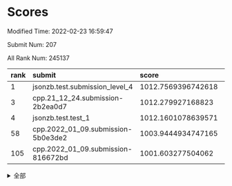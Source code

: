 # Scores

Modified Time: 2022-02-23 16:59:47

Submit Num: 207

All Rank Num: 245137

| rank |               submit               |       score        |       sigma        | pk_num |
| :--- | :--------------------------------- | :----------------- | :----------------- | :----- |
| 1    | jsonzb.test.submission_level_4     | 1012.7569396742618 | 0.7886275271214791 | 4740   |
| 3    | cpp.21_12_24.submission-2b2ea0d7   | 1012.279927168823  | 0.7872041255263044 | 4734   |
| 4    | jsonzb.test.test_1                 | 1012.1601078639571 | 0.7885976475157369 | 4737   |
| 58   | cpp.2022_01_09.submission-5b0e3de2 | 1003.9444934747165 | 0.7104329176728873 | 4732   |
| 105  | cpp.2022_01_09.submission-816672bd | 1001.603277504062  | 0.7131578198694685 | 4734   |


<details>
<summary>全部</summary>

| rank |                 submit                 |       score        |       sigma        | pk_num |
| :--- | :------------------------------------- | :----------------- | :----------------- | :----- |
| 1    | jsonzb.test.submission_level_4         | 1012.7569396742618 | 0.7886275271214791 | 4740   |
| 2    | gobigger.level_3.submission_level_3_8  | 1012.4673166754076 | 0.78912075659042   | 4740   |
| 3    | cpp.21_12_24.submission-2b2ea0d7       | 1012.279927168823  | 0.7872041255263044 | 4734   |
| 4    | jsonzb.test.test_1                     | 1012.1601078639571 | 0.7885976475157369 | 4737   |
| 5    | gobigger.level_3.submission_level_3_11 | 1011.8085083778849 | 0.8024328381650103 | 4736   |
| 6    | gobigger.level_3.submission_level_3_39 | 1011.4464549469388 | 0.7499399508615857 | 4735   |
| 7    | gobigger.level_3.submission_level_3_32 | 1011.159719004202  | 0.7638467534641787 | 4729   |
| 8    | gobigger.level_3.submission_level_3_37 | 1011.1423411827417 | 0.7945655446564179 | 4735   |
| 9    | gobigger.level_3.submission_level_3_24 | 1010.873702055985  | 0.7478335478989431 | 4733   |
| 10   | gobigger.level_3.submission_level_3_16 | 1010.8350594558094 | 0.7615101765475676 | 4735   |
| 11   | gobigger.level_3.submission_level_3_48 | 1010.8080417384392 | 0.7875951381537226 | 4742   |
| 12   | gobigger.level_3.submission_level_3_14 | 1010.7918735124853 | 0.7704490289189607 | 4739   |
| 13   | gobigger.level_3.submission_level_3_25 | 1010.7057304654791 | 0.7781731239805751 | 4735   |
| 14   | gobigger.level_3.submission_level_3_36 | 1010.6032256423243 | 0.7563292430225598 | 4739   |
| 15   | gobigger.level_3.submission_level_3_41 | 1010.5452903963173 | 0.7660471537846164 | 4738   |
| 16   | gobigger.level_3.submission_level_3_21 | 1010.5184662402338 | 0.7885027442071338 | 4737   |
| 17   | gobigger.level_3.submission_level_3_26 | 1010.4800203026037 | 0.7615971411077564 | 4738   |
| 18   | gobigger.level_3.submission_level_3_34 | 1010.3725343573644 | 0.7866951052680359 | 4736   |
| 19   | gobigger.level_3.submission_level_3_2  | 1010.2825525952808 | 0.7626327703231075 | 4732   |
| 20   | gobigger.level_3.submission_level_3_0  | 1010.2702733326313 | 0.7677371515757113 | 4740   |
| 21   | gobigger.level_3.submission_level_3_9  | 1010.2565425374253 | 0.7486698872408952 | 4738   |
| 22   | gobigger.level_3.submission_level_3_3  | 1010.2450752988267 | 0.7393211934526733 | 4736   |
| 23   | gobigger.level_3.submission_level_3_5  | 1010.1875996359637 | 0.7718826975533333 | 4738   |
| 24   | gobigger.level_3.submission_level_3_22 | 1010.1491230750452 | 0.7663971298763256 | 4739   |
| 25   | gobigger.level_3.submission_level_3_13 | 1009.9847035326069 | 0.7585395452972199 | 4738   |
| 26   | gobigger.level_3.submission_level_3_20 | 1009.958382863407  | 0.7549896405073329 | 4732   |
| 27   | gobigger.level_3.submission_level_3_23 | 1009.9455222051931 | 0.7520712550820029 | 4734   |
| 28   | gobigger.level_3.submission_level_3_43 | 1009.9143388943463 | 0.7543405880145604 | 4734   |
| 29   | gobigger.level_3.submission_level_3_4  | 1009.9099975603209 | 0.7479743157969378 | 4730   |
| 30   | gobigger.level_3.submission_level_3_15 | 1009.8825852950132 | 0.7448523963684441 | 4735   |
| 31   | gobigger.level_3.submission_level_3_44 | 1009.8561541855393 | 0.7686779815689284 | 4739   |
| 32   | gobigger.level_3.submission_level_3_18 | 1009.8253808354099 | 0.7748191248949878 | 4737   |
| 33   | gobigger.level_3.submission_level_3_49 | 1009.8010030130212 | 0.7443574706788043 | 4737   |
| 34   | gobigger.level_3.submission_level_3_17 | 1009.7464145013216 | 0.7686732696738048 | 4739   |
| 35   | gobigger.level_3.submission_level_3_47 | 1009.7178292496719 | 0.7649593927751692 | 4736   |
| 36   | gobigger.level_3.submission_level_3_35 | 1009.7036763090921 | 0.7629076962837726 | 4737   |
| 37   | gobigger.level_3.submission_level_3_27 | 1009.6923292378646 | 0.7658726490217392 | 4736   |
| 38   | gobigger.level_3.submission_level_3_10 | 1009.6562733798129 | 0.7551243059164647 | 4739   |
| 39   | gobigger.level_3.submission_level_3_42 | 1009.6155918771578 | 0.7388020749498494 | 4735   |
| 40   | gobigger.level_3.submission_level_3_6  | 1009.6015263751543 | 0.7745464822019931 | 4740   |
| 41   | gobigger.level_3.submission_level_3_30 | 1009.5994089284244 | 0.7699594084084138 | 4734   |
| 42   | gobigger.level_3.submission_level_3_1  | 1009.5572010685786 | 0.7556056543194076 | 4741   |
| 43   | gobigger.level_3.submission_level_3_7  | 1009.5501636903343 | 0.7459192994818824 | 4735   |
| 44   | gobigger.level_3.submission_level_3_33 | 1009.4899379081369 | 0.7442060272090114 | 4739   |
| 45   | gobigger.level_3.submission_level_3_45 | 1009.4187915975482 | 0.7383343457557119 | 4735   |
| 46   | gobigger.level_3.submission_level_3_46 | 1009.1530051013978 | 0.7444502346670226 | 4731   |
| 47   | gobigger.level_3.submission_level_3_38 | 1009.1146406895011 | 0.7866271531307623 | 4739   |
| 48   | gobigger.level_3.submission_level_3_40 | 1009.0884586204064 | 0.7593677186531104 | 4739   |
| 49   | gobigger.level_3.submission_level_3_31 | 1008.9893063312398 | 0.752397517603045  | 4740   |
| 50   | gobigger.level_3.submission_level_3_19 | 1008.8205389269704 | 0.7493122686402905 | 4739   |
| 51   | gobigger.level_3.submission_level_3_29 | 1008.5101463000221 | 0.7502171845043486 | 4736   |
| 52   | gobigger.level_3.submission_level_3_12 | 1008.1898144056672 | 0.7453468273036973 | 4734   |
| 53   | gobigger.level_3.submission_level_3_28 | 1007.5514616198966 | 0.7345870228128202 | 4741   |
| 54   | gobigger.level_1.submission_level_1_13 | 1005.0538214509633 | 0.7187518561837336 | 4735   |
| 55   | gobigger.level_1.submission_level_1_32 | 1004.3192371827176 | 0.7161528035395149 | 4732   |
| 56   | gobigger.level_1.submission_level_1_2  | 1004.1784949107521 | 0.7193348034674163 | 4738   |
| 57   | gobigger.level_1.submission_level_1_33 | 1004.1049614348445 | 0.7240996929111565 | 4742   |
| 58   | cpp.2022_01_09.submission-5b0e3de2     | 1003.9444934747165 | 0.7104329176728873 | 4732   |
| 59   | gobigger.level_1.submission_level_1_25 | 1003.9070423022685 | 0.7156893200594635 | 4739   |
| 60   | gobigger.level_1.submission_level_1_24 | 1003.8295636426808 | 0.7240302756589814 | 4735   |
| 61   | gobigger.level_1.submission_level_1_29 | 1003.8172473463065 | 0.7172046793161444 | 4740   |
| 62   | gobigger.level_1.submission_level_1_43 | 1003.7785086189889 | 0.7181645196585458 | 4736   |
| 63   | gobigger.level_1.submission_level_1_48 | 1003.6620361702145 | 0.7101566249155743 | 4738   |
| 64   | gobigger.level_1.submission_level_1_20 | 1003.6586380430977 | 0.7298932939967474 | 4741   |
| 65   | gobigger.level_1.submission_level_1_44 | 1003.6485016986398 | 0.7209438654520813 | 4739   |
| 66   | gobigger.level_1.submission_level_1_39 | 1003.638567906987  | 0.712403829970455  | 4740   |
| 67   | gobigger.level_1.submission_level_1_46 | 1003.6009371208994 | 0.7239086455297146 | 4740   |
| 68   | gobigger.level_1.submission_level_1_47 | 1003.5645427570389 | 0.7183240472207798 | 4737   |
| 69   | gobigger.level_1.submission_level_1_23 | 1003.5332228934695 | 0.7225759246349083 | 4735   |
| 70   | gobigger.level_1.submission_level_1_5  | 1003.4821844477851 | 0.7185567017250222 | 4738   |
| 71   | gobigger.level_1.submission_level_1_3  | 1003.4797215304111 | 0.7279381152258854 | 4740   |
| 72   | gobigger.level_1.submission_level_1_11 | 1003.4456604419012 | 0.7089298892800849 | 4739   |
| 73   | gobigger.level_1.submission_level_1_7  | 1003.4441386810379 | 0.7162527273404625 | 4731   |
| 74   | gobigger.level_1.submission_level_1_4  | 1003.4268172413757 | 0.709924408291323  | 4741   |
| 75   | gobigger.level_1.submission_level_1_28 | 1003.3728583819185 | 0.7197307703848889 | 4740   |
| 76   | gobigger.level_1.submission_level_1_0  | 1003.3572574297752 | 0.7053962154130489 | 4734   |
| 77   | gobigger.level_1.submission_level_1_1  | 1003.2954037336673 | 0.7211457583817698 | 4736   |
| 78   | gobigger.level_1.submission_level_1_16 | 1003.2901516239561 | 0.7025689050136055 | 4739   |
| 79   | gobigger.level_1.submission_level_1_27 | 1003.2639754565167 | 0.711850308953849  | 4730   |
| 80   | gobigger.level_1.submission_level_1_26 | 1003.2600141570692 | 0.7133743569059834 | 4735   |
| 81   | gobigger.level_1.submission_level_1_19 | 1003.2137878648914 | 0.71221079719882   | 4734   |
| 82   | gobigger.level_1.submission_level_1_41 | 1003.1944683739811 | 0.7220038101874872 | 4739   |
| 83   | gobigger.level_1.submission_level_1_6  | 1003.190805308759  | 0.7156844847666495 | 4738   |
| 84   | gobigger.level_1.submission_level_1_22 | 1003.1553926502853 | 0.7189962904355861 | 4738   |
| 85   | gobigger.level_1.submission_level_1_14 | 1003.1312117752526 | 0.7133676909105491 | 4738   |
| 86   | gobigger.level_1.submission_level_1_38 | 1003.0952521867861 | 0.709697575850322  | 4738   |
| 87   | gobigger.level_1.submission_level_1_36 | 1003.0734168708578 | 0.7138128643741323 | 4739   |
| 88   | gobigger.level_1.submission_level_1_12 | 1003.0343338062673 | 0.7230144197612436 | 4732   |
| 89   | gobigger.level_1.submission_level_1_34 | 1002.9617178188084 | 0.7152453563784603 | 4738   |
| 90   | gobigger.level_1.submission_level_1_18 | 1002.8064655238347 | 0.7177795774648176 | 4737   |
| 91   | gobigger.level_1.submission_level_1_10 | 1002.7643133014369 | 0.7132693889361125 | 4737   |
| 92   | gobigger.level_1.submission_level_1_8  | 1002.7557730185366 | 0.7141901323419962 | 4738   |
| 93   | gobigger.level_1.submission_level_1_15 | 1002.7540833773079 | 0.712202935746765  | 4736   |
| 94   | gobigger.level_1.submission_level_1_45 | 1002.7232766194783 | 0.7119690481375451 | 4733   |
| 95   | gobigger.level_1.submission_level_1_37 | 1002.6612442481446 | 0.7127943237071479 | 4735   |
| 96   | gobigger.level_1.submission_level_1_35 | 1002.5976078075896 | 0.7101587138851709 | 4737   |
| 97   | gobigger.level_1.submission_level_1_31 | 1002.5711749444177 | 0.7154179020063504 | 4734   |
| 98   | gobigger.level_1.submission_level_1_49 | 1002.5549498567535 | 0.7154183394642941 | 4734   |
| 99   | gobigger.level_1.submission_level_1_21 | 1002.4700145021146 | 0.7129200478952031 | 4735   |
| 100  | gobigger.level_1.submission_level_1_42 | 1002.3243370454472 | 0.7064068903194483 | 4736   |
| 101  | gobigger.level_1.submission_level_1_17 | 1002.0886569330099 | 0.7132872603659094 | 4737   |
| 102  | gobigger.level_1.submission_level_1_30 | 1001.9360861239537 | 0.706615382306033  | 4740   |
| 103  | gobigger.level_1.submission_level_1_40 | 1001.925760957789  | 0.7171680385025384 | 4741   |
| 104  | gobigger.level_1.submission_level_1_9  | 1001.7144469422997 | 0.7142701055763164 | 4741   |
| 105  | cpp.2022_01_09.submission-816672bd     | 1001.603277504062  | 0.7131578198694685 | 4734   |
| 106  | gobigger.random.submission_random_12   | 997.2599968897491  | 0.7075223431260946 | 4738   |
| 107  | gobigger.random.submission_random_14   | 997.0857466634673  | 0.7113586466289672 | 4734   |
| 108  | gobigger.random.submission_random_7    | 996.990928896527   | 0.7209808972041459 | 4740   |
| 109  | gobigger.random.submission_random_41   | 996.9645492961541  | 0.7152236248340035 | 4742   |
| 110  | gobigger.random.submission_random_38   | 996.8857803962896  | 0.7077361298999586 | 4736   |
| 111  | gobigger.random.submission_random_19   | 996.8756449235235  | 0.6991888031117304 | 4735   |
| 112  | gobigger.random.submission_random_2    | 996.8592851983782  | 0.7028357528195882 | 4736   |
| 113  | gobigger.random.submission_random_36   | 996.6367579607206  | 0.7168328057230755 | 4741   |
| 114  | gobigger.random.submission_random_22   | 996.6326310246261  | 0.7090936055142032 | 4737   |
| 115  | gobigger.random.submission_random_27   | 996.6150805931425  | 0.7060369870543217 | 4739   |
| 116  | gobigger.random.submission_random_11   | 996.6099463430108  | 0.698580807819     | 4740   |
| 117  | gobigger.random.submission_random_44   | 996.4512876967549  | 0.7103275287256618 | 4738   |
| 118  | gobigger.random.submission_random_42   | 996.44755238974    | 0.7104335781588623 | 4736   |
| 119  | gobigger.random.submission_random_25   | 996.400386947586   | 0.716928280725093  | 4736   |
| 120  | gobigger.random.submission_random_6    | 996.276494977943   | 0.706153191645006  | 4739   |
| 121  | gobigger.random.submission_random_24   | 996.2512236301058  | 0.7107936556476075 | 4736   |
| 122  | gobigger.random.submission_random_10   | 996.2271609373136  | 0.7132242099339812 | 4740   |
| 123  | gobigger.random.submission_random_16   | 996.1670437421919  | 0.7001486234211131 | 4742   |
| 124  | gobigger.random.submission_random_23   | 996.1046661566177  | 0.7073207940575081 | 4740   |
| 125  | gobigger.random.submission_random_17   | 996.0524072803456  | 0.7105857556462551 | 4739   |
| 126  | gobigger.random.submission_random_9    | 996.0330987098563  | 0.7056823360951042 | 4737   |
| 127  | gobigger.random.submission_random_29   | 996.0141108825082  | 0.7052496573431697 | 4739   |
| 128  | gobigger.random.submission_random_45   | 995.9861965257837  | 0.7114078861798416 | 4738   |
| 129  | gobigger.random.submission_random_37   | 995.979056428366   | 0.7056207546584702 | 4742   |
| 130  | gobigger.random.submission_random_40   | 995.9622043667714  | 0.70913423174581   | 4735   |
| 131  | gobigger.random.submission_random_4    | 995.9505998730222  | 0.7211312913159657 | 4737   |
| 132  | gobigger.random.submission_random_47   | 995.9163357980332  | 0.7088374744482666 | 4736   |
| 133  | gobigger.random.submission_random_39   | 995.8618736879955  | 0.7079734270409306 | 4736   |
| 134  | gobigger.random.submission_random_43   | 995.830444016925   | 0.7223186882320383 | 4737   |
| 135  | gobigger.random.submission_random_46   | 995.8248481963741  | 0.7212703916854677 | 4739   |
| 136  | gobigger.random.submission_random_8    | 995.8218442506095  | 0.7216310478200952 | 4732   |
| 137  | gobigger.random.submission_random_21   | 995.7337054466179  | 0.712410276399793  | 4740   |
| 138  | gobigger.random.submission_random_32   | 995.7223128139583  | 0.6932753411632011 | 4738   |
| 139  | gobigger.random.submission_random_15   | 995.6496170347934  | 0.7100379384041037 | 4741   |
| 140  | gobigger.random.submission_random_3    | 995.6436039031109  | 0.7146557547338265 | 4736   |
| 141  | gobigger.random.submission_random_34   | 995.5945608238902  | 0.7127355327471131 | 4734   |
| 142  | gobigger.random.submission_random_0    | 995.5686484661168  | 0.7251274125406942 | 4735   |
| 143  | gobigger.random.submission_random_1    | 995.5432100883999  | 0.7162568175274875 | 4738   |
| 144  | gobigger.random.submission_random_28   | 995.4567353205125  | 0.713892376162158  | 4739   |
| 145  | gobigger.random.submission_random_30   | 995.4303279142597  | 0.7101296216574443 | 4738   |
| 146  | gobigger.random.submission_random_31   | 995.4091265996625  | 0.6942327844717824 | 4738   |
| 147  | gobigger.random.submission_random_13   | 995.2223988026427  | 0.7142482936613892 | 4733   |
| 148  | gobigger.random.submission_random_33   | 995.2014719834041  | 0.7058205392883048 | 4737   |
| 149  | gobigger.random.submission_random_48   | 995.1844133931362  | 0.7171038922980807 | 4732   |
| 150  | gobigger.random.submission_random_35   | 995.1713443206486  | 0.7140331526963318 | 4737   |
| 151  | gobigger.random.submission_random_5    | 995.1309779066407  | 0.7072331891351487 | 4738   |
| 152  | gobigger.random.submission_random_18   | 995.1101064522828  | 0.7258417592213883 | 4739   |
| 153  | gobigger.random.submission_random_49   | 994.4352031492317  | 0.7070859194661367 | 4741   |
| 154  | gobigger.random.submission_random_26   | 994.4317887669613  | 0.7288916491197084 | 4738   |
| 155  | gobigger.level_2.submission_level_2_37 | 994.225289427505   | 0.7362329324478228 | 4742   |
| 156  | gobigger.random.submission_random_20   | 993.7956670777024  | 0.7082042578267349 | 4734   |
| 157  | gobigger.level_2.submission_level_2_21 | 993.7028660098384  | 0.7509229196342545 | 4735   |
| 158  | gobigger.level_2.submission_level_2_44 | 993.5724066882331  | 0.7299408892604731 | 4741   |
| 159  | gobigger.level_2.submission_level_2_47 | 993.4451268058782  | 0.7356226057110962 | 4736   |
| 160  | gobigger.level_2.submission_level_2_14 | 993.3727279447844  | 0.7264515230736004 | 4734   |
| 161  | gobigger.level_2.submission_level_2_22 | 993.3483063860045  | 0.7343207332030616 | 4739   |
| 162  | gobigger.level_2.submission_level_2_9  | 993.2501366351858  | 0.7387144016445766 | 4735   |
| 163  | gobigger.level_2.submission_level_2_36 | 993.2363651617936  | 0.7262481327817748 | 4737   |
| 164  | gobigger.level_2.submission_level_2_4  | 993.2176452919266  | 0.7391577016935308 | 4736   |
| 165  | gobigger.level_2.submission_level_2_41 | 993.086400921323   | 0.7363954443092882 | 4736   |
| 166  | gobigger.level_2.submission_level_2_32 | 993.066878519471   | 0.7181404186445219 | 4731   |
| 167  | gobigger.level_2.submission_level_2_27 | 993.0414954065532  | 0.7397141329463188 | 4737   |
| 168  | gobigger.level_2.submission_level_2_25 | 992.926678139149   | 0.7454291226549452 | 4736   |
| 169  | gobigger.level_2.submission_level_2_48 | 992.8796434084918  | 0.7299059586881713 | 4732   |
| 170  | gobigger.level_2.submission_level_2_29 | 992.7355908294528  | 0.7363417502352357 | 4739   |
| 171  | gobigger.level_2.submission_level_2_42 | 992.7016128243812  | 0.7412249325312569 | 4739   |
| 172  | gobigger.level_2.submission_level_2_12 | 992.6817971559708  | 0.743975081278445  | 4732   |
| 173  | gobigger.level_2.submission_level_2_13 | 992.6299023780762  | 0.7341897053674827 | 4737   |
| 174  | gobigger.level_2.submission_level_2_15 | 992.5872045695444  | 0.7397566434607552 | 4736   |
| 175  | gobigger.level_2.submission_level_2_6  | 992.5660920800419  | 0.72741314146661   | 4740   |
| 176  | gobigger.level_2.submission_level_2_0  | 992.546595078415   | 0.7455562594461823 | 4740   |
| 177  | gobigger.level_2.submission_level_2_26 | 992.5125179775417  | 0.7612197741433753 | 4736   |
| 178  | gobigger.level_2.submission_level_2_45 | 992.508282151847   | 0.7373562646758138 | 4731   |
| 179  | gobigger.level_2.submission_level_2_43 | 992.4990012164249  | 0.7310341366889098 | 4737   |
| 180  | gobigger.level_2.submission_level_2_7  | 992.2733652201039  | 0.7319901047496887 | 4742   |
| 181  | gobigger.level_2.submission_level_2_3  | 992.2401229734734  | 0.7415298543568246 | 4739   |
| 182  | gobigger.level_2.submission_level_2_1  | 992.1891366046023  | 0.7315505069258976 | 4739   |
| 183  | gobigger.level_2.submission_level_2_31 | 992.1501749867283  | 0.7420067158178475 | 4735   |
| 184  | gobigger.level_2.submission_level_2_10 | 992.134461662818   | 0.7383845747806629 | 4739   |
| 185  | gobigger.level_2.submission_level_2_23 | 992.0913887381784  | 0.7406575980155606 | 4736   |
| 186  | gobigger.level_2.submission_level_2_16 | 992.002801489456   | 0.732584744451742  | 4738   |
| 187  | gobigger.level_2.submission_level_2_35 | 991.9980421174365  | 0.7394442208923038 | 4740   |
| 188  | gobigger.level_2.submission_level_2_49 | 991.8376667068417  | 0.7585599113290047 | 4730   |
| 189  | gobigger.level_2.submission_level_2_17 | 991.7442721452029  | 0.7475753367028857 | 4731   |
| 190  | gobigger.level_2.submission_level_2_34 | 991.7426371839429  | 0.7422298710767242 | 4747   |
| 191  | gobigger.level_2.submission_level_2_24 | 991.7233670461778  | 0.7607720616826795 | 4740   |
| 192  | gobigger.level_2.submission_level_2_5  | 991.71521072195    | 0.741673882385261  | 4738   |
| 193  | gobigger.level_2.submission_level_2_28 | 991.6849478875642  | 0.7556786702012076 | 4734   |
| 194  | gobigger.level_2.submission_level_2_33 | 991.6793261231795  | 0.7467610304824993 | 4735   |
| 195  | gobigger.level_2.submission_level_2_38 | 991.6165596124615  | 0.7459582693985402 | 4731   |
| 196  | gobigger.level_2.submission_level_2_46 | 991.4716482515853  | 0.7695227018367414 | 4739   |
| 197  | gobigger.level_2.submission_level_2_19 | 991.3974127702445  | 0.7333655008478852 | 4734   |
| 198  | gobigger.level_2.submission_level_2_8  | 991.3779893256273  | 0.7492471581730695 | 4735   |
| 199  | gobigger.level_2.submission_level_2_11 | 991.3215015396906  | 0.7474602889825653 | 4739   |
| 200  | gobigger.level_2.submission_level_2_18 | 991.193438282901   | 0.7550331421832441 | 4742   |
| 201  | gobigger.level_2.submission_level_2_20 | 991.1373187742385  | 0.7551664487943339 | 4734   |
| 202  | gobigger.level_2.submission_level_2_2  | 991.1282834623029  | 0.7688267945133463 | 4738   |
| 203  | gobigger.level_2.submission_level_2_39 | 990.9874112685252  | 0.7730841274293593 | 4738   |
| 204  | gobigger.level_2.submission_level_2_40 | 990.6829431736787  | 0.7683352594115389 | 4739   |
| 205  | gobigger.level_2.submission_level_2_30 | 990.579424070643   | 0.7597593431903743 | 4735   |
| 206  | gobigger.none.submission_none_1        | 977.7374949916367  | 1.3823026466765116 | 4734   |
| 207  | gobigger.none.submission_none_0        | 976.9040786280773  | 1.3423677000647027 | 4735   |

</details>